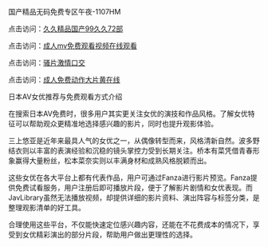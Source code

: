 国产精品无码免费专区午夜-1107HM

点击访问：<a href="https://heiliaoxqkkct.pages.dev">久久精品国产99久久72部</a>

点击访问：<a href="https://heiliaoe8ajia.pages.dev">成人mv免费观看视频在线观看</a>

点击访问：<a href="https://heiliaowt0d7p.pages.dev">骚片激情口交</a>

点击访问：<a href="https://heiliaoxwd5i8.pages.dev">成人免费动作大片黄在线</a>

日本AV女优推荐与免费观看方式介绍

在搜索日本AV免费时，很多用户其实更关注女优的演技和作品风格。了解女优特征可以帮助观众更精准地选择感兴趣的影片，同时也提升观影体验。

三上悠亚是近年来最具人气的女优之一，从偶像转型而来，风格清新自然。波多野结衣则以丰富的表演经验和沉稳的镜头掌控力受到长期关注。桥本有菜凭借青春形象赢得大量粉丝，松本菜奈实则以丰满身材和成熟风格脱颖而出。

这些女优在各大平台上都有代表作品，用户可通过Fanza进行影片预览。Fanza提供免费试看服务，用户注册后即可播放片段，便于了解影片剧情和女优表现。而JavLibrary虽然无法播放视频，却提供详细的影片资料、演出阵容与标签分类，是整理观影清单的好工具。

合理使用这些平台，不仅能快速定位感兴趣内容，还能在不花费成本的情况下，享受到女优精彩演出的部分片段，帮助用户做出更理性的选择。

<span style="display:none;">[Canonical link]( )</span>
